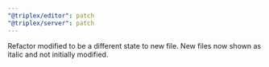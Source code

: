 ```yaml
---
"@triplex/editor": patch
"@triplex/server": patch
---
```


Refactor modified to be a different state to new file. New files now shown as
italic and not initially modified.
